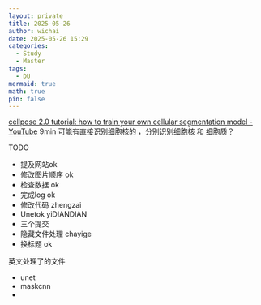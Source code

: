 ```yaml
---
layout: private
title: 2025-05-26
author: wichai
date: 2025-05-26 15:29
categories:
  - Study
  - Master
tags:
  - DU
mermaid: true
math: true
pin: false
---
```

[cellpose 2.0 tutorial: how to train your own cellular segmentation model - YouTube](https://www.youtube.com/watch?v=5qANHWoubZU) 9min 可能有直接识别细胞核的 ，分别识别细胞核 和 细胞质？


TODO
- 提及网站ok
- 修改图片顺序 ok
- 检查数据 ok
- 完成log ok
- 修改代码 zhengzai 
- Unetok yiDIANDIAN 
- 三个提交
- 隐藏文件处理 chayige
- 换标题 ok

英文处理了的文件
- unet
- maskcnn
- 
